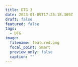 ```yaml
---
title: DTG 3
date: 2023-01-09T17:25:18.369Z
draft: false
featured: false
tags:
  - DTG
image:
  filename: featured.png
  focal_point: Smart
  preview_only: false
  caption: ""
---
```

